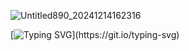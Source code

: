 ![Untitled890_20241214162316](https://github.com/user-attachments/assets/274393e2-e366-4cbb-b2a6-830f277c7104)

[![Typing SVG](https://readme-typing-svg.demolab.com?font=Jua&size=40&duration=3000&pause=1000&color=3B2079&center=true&vCenter=true&width=435&lines=Hello!!!;Info+only+in+rentry..;Read+if+you'd+like+to!)](https://git.io/typing-svg)
